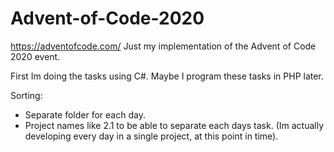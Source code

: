 # Advent-of-Code-2020
https://adventofcode.com/
Just my implementation of the Advent of Code 2020 event.

First Im doing the tasks using C#. Maybe I program these tasks in PHP later.

Sorting:
- Separate folder for each day.
- Project names like 2.1 to be able to separate each days task. (Im actually developing every day in a single project, at this point in time).
